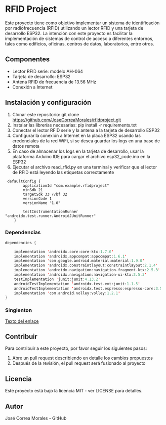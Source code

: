 # RFID Project

Este proyecto tiene como objetivo implementar un sistema de identificación por radiofrecuencia (RFID) utilizando un lector RFID y una tarjeta de desarrollo ESP32. La intención con este proyecto es facilitar la implementación de sistemas de control de acceso a diferentes entornos, tales como edificios, oficinas, centros de datos, laboratorios, entre otros.

## Componentes

* Lector RFID serie: modelo AH-064
* Tarjeta de desarrollo: ESP32
* Antena RFID de frecuencia de 13.56 MHz
* Conexión a Internet

## Instalación y configuración

1. Clonar este repositorio: git clone https://github.com/JoseCorreaMorales/rfidproject.git
2. Instalar las librerías necesarias: pip install -r requirements.txt
3. Conectar el lector RFID serie y la antena a la tarjeta de desarrollo ESP32
4. Configurar la conexión a Internet en la placa ESP32 usando las credenciales de la red WiFi, si se desea guardar los logs en una base de datos remota
5. En caso de almacenar los logs en la tarjeta de desarrollo, usar la plataforma Arduino IDE para cargar el archivo esp32_code.ino en la ESP32
6. Ejecutar el archivo read_rfid.py en una terminal y verificar que el lector de RFID está leyendo las etiquetas correctamente


```grade
 defaultConfig {
        applicationId "com.example.rfidproject"
        minSdk 21
        targetSdk 33 //bf 32
        versionCode 1
        versionName "1.0"

        testInstrumentationRunner "androidx.test.runner.AndroidJUnitRunner"
    }
```
### Dependencias
```kotlin
dependencies {

    implementation 'androidx.core:core-ktx:1.7.0'
    implementation 'androidx.appcompat:appcompat:1.6.1'
    implementation 'com.google.android.material:material:1.9.0'
    implementation 'androidx.constraintlayout:constraintlayout:2.1.4'
    implementation 'androidx.navigation:navigation-fragment-ktx:2.5.3'
    implementation 'androidx.navigation:navigation-ui-ktx:2.5.3'
    testImplementation 'junit:junit:4.13.2'
    androidTestImplementation 'androidx.test.ext:junit:1.1.5'
    androidTestImplementation 'androidx.test.espresso:espresso-core:3.5.1'
    implementation 'com.android.volley:volley:1.2.1'
}
```
### Singlenton 
[Texto del enlace]([URL](https://guides.codepath.com/android/networking-with-the-volley-library))

## Contribuir

Para contribuir a este proyecto, por favor seguir los siguientes pasos:

1. Abre un pull request describiendo en detalle los cambios propuestos
2. Después de la revisión, el pull request será fusionado al proyecto

## Licencia
Este proyecto está bajo la licencia MIT - ver LICENSE para detalles.

## Autor
José Correa Morales - GitHub
